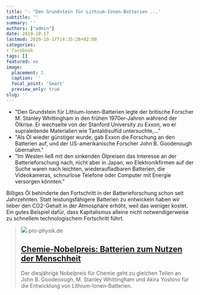 ```yaml
---
title: '- "Den Grundstein für Lithium-Ionen-Batterien ...'
subtitle: ''
summary: ''
authors: ["admin"]
date: 2019-10-17
lastmod: 2019-10-17T14:35:28+02:00
categories:
- facebook
tags: []
featured: no
image:
  placement: 1
  caption: ''
  focal_point: 'Smart'
  preview_only: true
slug: ''
---
```

- "Den Grundstein für Lithium-Ionen-Batterien legte der britische Forscher M. Stanley Whittingham in den frühen 1970er-Jahren während der Ölkrise. Er wechselte von der Stanford University zu Exxon, wo er supraleitende Materialien wie Tantaldisulfid untersuchte,..."
- "Als Öl wieder günstiger wurde, gab Exxon die Forschung an den Batterien auf, und der US-amerikanische Forscher John B. Goodenough übernahm."
- "Im Westen ließ mit den sinkenden Ölpreisen das Interesse an der Batterieforschung nach, nicht aber in Japan, wo Elektronikfirmen auf der Suche waren nach leichten, wiederaufladbaren Batterien, die Videokameras, schnurlose Telefone oder Computer mit Energie versorgen könnten."

Billiges Öl behinderte den Fortschritt in der Batterieforschung schon seit Jahrzehnten. Statt leistungsfähigere Batterien zu entwickeln haben wir lieber den CO2-Gehalt in der Atmosphäre erhöht, weil das weniger kostet. Ein gutes Beispiel dafür, dass Kapitalismus alleine nicht notwendigerweise zu  schnellem technologischem Fortschritt führt.
> [![](https://pro-physik.de/media/story_section_image/5902/img-01-nobelpreischemieneu.jpg)](https://www.pro-physik.de/nachrichten/chemie-nobelpreis-batterien-zum-nutzen-der-menschheit)
> pro-physik.de
> ## [Chemie-Nobelpreis: Batterien zum Nutzen der Menschheit](https://www.pro-physik.de/nachrichten/chemie-nobelpreis-batterien-zum-nutzen-der-menschheit)
>
>Der diesjährige Nobelpreis für Chemie geht zu gleichen Teilen an John B. Goodenough, M. Stanley Whittingham und Akira Yoshino für die Entwicklung von Lithium-Ionen-Batterien.


